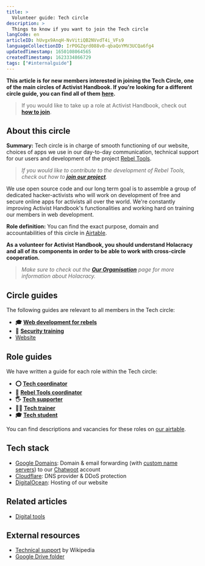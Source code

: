 ```yaml
---
title: >
  Volunteer guide: Tech circle
description: >
  Things to know if you want to join the Tech circle
langCode: en
articleID: hUvgx9AnqH-NvVitiQB2NVvdT4i_VFs9
languageCollectionID: IrPOGZqrd088v0-qbaQoYMV3UCQa6fg4
updatedTimestamp: 1650108064565
createdTimestamp: 1623334866729
tags: ["#internalguide"]
---
```


**This article is for new members interested in joining the Tech Circle, one of the main circles of Activist Handbook. If you're looking for a different circle guide, you can find all of them** [**here**](/support)**.**

> If you would like to take up a role at Activist Handbook, check out [**how to join**](/join).

## **About this circle**

**Summary:** Tech circle is in charge of smooth functioning of our website, choices of apps we use in our day-to-day communication, technical support for our users and development of the project [Rebel Tools](https://rebel.tools/).

> _If you would like to contribute to the development of Rebel Tools, check out how to_ [_**join our project**_](https://mailchi.mp/activisthandbook/rebeltools)_._

We use open source code and our long term goal is to assemble a group of dedicated hacker-activists who will work on development of free and secure online apps for activists all over the world. We're constantly improving Activist Handbook's functionalities and working hard on training our members in web development.

**Role definition:** You can find the exact purpose, domain and accountabilities of this circle in [Airtable](https://airtable.com/shrnow8KNDUtO4oGq/tblTRJuhY3VDCNwJr/viwQ80eK0aE226gpv/recNWizDaomz4vuHn).

**As a volunteer for Activist Handbook, you should understand Holacracy and all of its components in order to be able to work with cross-circle cooperation.**

> _Make sure to check out the_ [_**Our Organisation**_](/support/organisation) _page for more information about Holacracy._

## Circle guides

The following guides are relevant to all members in the Tech circle:

-   **🎓** [**Web development for rebels**](/academy/web-dev)
-   **🔐** [**Security training**](/support/tech/security-training)
-   [Website](/support/tech/website)

## Role guides

We have written a guide for each role within the Tech circle:

-   **⭕️** [**Tech coordinator**](/support/tech/coordinator)
-   **🦋** [**Rebel Tools coordinator**](/support/tech/rebel-tools-coordinator)
-   **🖐** [**Tech supporter**](/support/tech/supporter)
-   **👩‍💻** [**Tech trainer**](/support/tech/trainer)
-   **🎓** [**Tech student**](/support/tech/student)

You can find descriptions and vacancies for these roles on [our airtable](https://airtable.com/shr6GqOJ7587fNbEn/tbloV4g8loVisebVz?filter_Circles=Tech%20circle).

## Tech stack

-   [Google Domains](http://domains.google.com): Domain & email forwarding (with [custom name servers](https://support.google.com/domains/answer/9428703?hl=en)) to our [Chatwoot](https://www.chatwoot.com) account
-   [Cloudflare](https://www.cloudflare.com): DNS provider & DDoS protection
-   [DigitalOcean](https://www.digitalocean.com): Hosting of our website

## Related articles

-   [Digital tools](/tools)

## External resources

-   [Technical support](https://en.wikipedia.org/wiki/Technical_support) by Wikipedia
-   [Google Drive folder](https://drive.google.com/drive/u/0/folders/1TicTaeF_0VOxiAYWqPqNi7-OYsRmMGti)